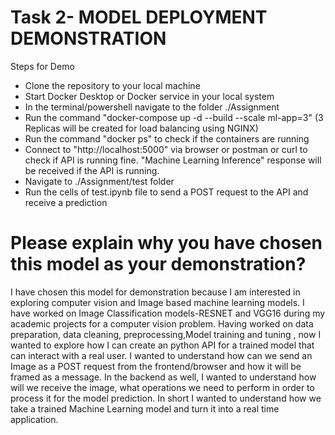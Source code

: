 # Task 2- MODEL DEPLOYMENT DEMONSTRATION
Steps for Demo
- Clone the repository to your local machine
- Start Docker Desktop or Docker service in your local system
- In the terminal/powershell navigate to the folder ./Assignment
- Run the command  "docker-compose up -d --build --scale ml-app=3" (3 Replicas will be created for load balancing using NGINX)
- Run the command "docker ps" to check if the containers are running
- Connect to "http://localhost:5000" via browser or postman or curl to check if API is running fine. "Machine Learning Inference" response will be received if the API is running.
- Navigate to ./Assignment/test folder
- Run the cells of test.ipynb file to send a POST request to the API and receive a prediction

# Please explain why you have chosen this model as your demonstration?
I have chosen this model for demonstration because I am interested in exploring computer vision and Image based machine learning models. I have worked on Image Classification models-RESNET and VGG16 during my academic projects for a computer vision problem. Having worked on data preparation, data cleaning, preprocessing,Model training and tuning , now I wanted to explore how I can create an python API for a trained model that can interact with a real user. I wanted to understand how can we send an Image as a POST request from the frontend/browser and how it will be framed as a message. In the backend as well, I wanted to understand how will we receive the image, what operations we need to perform in order to process it for the model prediction. In short I wanted to understand how we take a trained Machine Learning model and turn it into a real time application.
